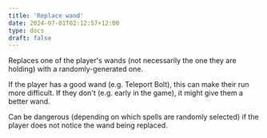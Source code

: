 ```yaml
---
title: 'Replace wand'
date: 2024-07-01T02:12:57+12:00
type: docs
draft: false
---
```


Replaces one of the player's wands (not necessarily the one they are holding) with a randomly-generated one.

If the player has a good wand (e.g. Teleport Bolt), this can make their run more difficult. If they don't (e.g. early in the game), it might give them a better wand.

Can be dangerous (depending on which spells are randomly selected) if the player does not notice the wand being replaced.
